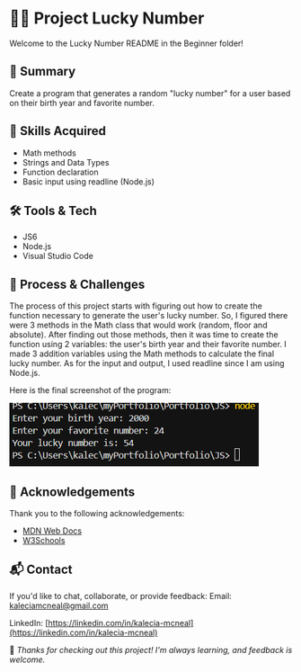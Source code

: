 # 👩‍💻 Project Lucky Number
Welcome to the Lucky Number README in the Beginner folder!

## 📖 Summary
Create a program that generates a random "lucky number" for a user based on their birth year and favorite number.

## 🧠 Skills Acquired  
- Math methods
- Strings and Data Types 
- Function declaration
- Basic input using readline (Node.js)

## 🛠️ Tools & Tech
- JS6
- Node.js 
- Visual Studio Code 

## 🔄 Process & Challenges
The process of this project starts with figuring out how to create the function necessary to generate the user's lucky number. So, I figured there were 3 methods in the Math class that would work (random, floor and absolute). After finding out those methods, then it was time to create the function using 2 variables: the user's birth year and their favorite number. I made 3 addition variables using the Math methods to calculate the final lucky number. As for the input and output, I used readline since I am using Node.js. 

Here is the final screenshot of the program: 

![Final Screenshot](/JS/Programming/Beginner/Lucky-Number/image/final-screenshot.png "My Final Screenshot")

## 🙏 Acknowledgements
Thank you to the following acknowledgements: 
- [MDN Web Docs](https://developer.mozilla.org/)
- [W3Schools](https://www.w3schools.com/)


## 📬 Contact
If you'd like to chat, collaborate, or provide feedback:
Email: [kaleciamcneal@gmail.com](mailto:kaleciamcneal@gmail.com)  

LinkedIn: [https://linkedin.com/in/kalecia-mcneal](https://linkedin.com/in/kalecia-mcneal)

🌟 *Thanks for checking out this project! I'm always learning, and feedback is welcome.*